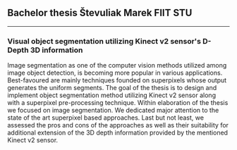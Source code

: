 ## Bachelor thesis Števuliak Marek FIIT STU 
***
### Visual object segmentation utilizing Kinect v2 sensor's D-Depth 3D information
Image segmentation as one of the computer vision methods utilized among image object detection, is becoming more popular in various applications. Best-favoured are mainly techniques founded on superpixels whose output generates the uniform segments. The goal of the thesis is to design and implement object segmentation method utilizing Kinect v2 sensor along with a superpixel pre-processing technique.    Within elaboration of the thesis we focused on image segmentation. We dedicated major attention to the state of the art superpixel based approaches. Last but not least, we assessed the pros and cons of the approaches as well as their suitability for additional extension of the 3D depth information provided by the mentioned Kinect v2 sensor. 
